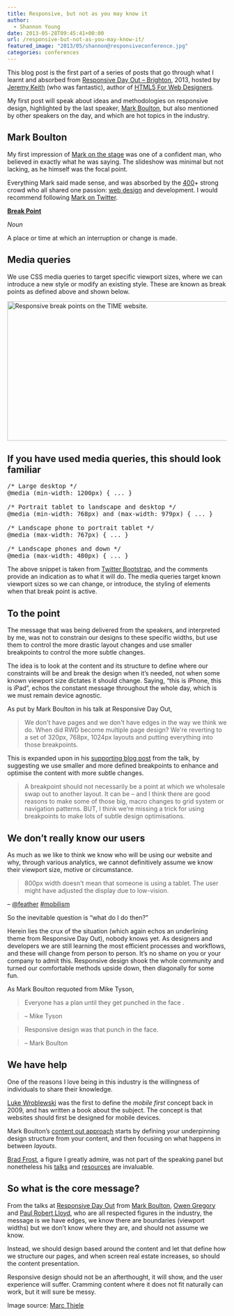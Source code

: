 ```yaml
---
title: Responsive, but not as you may know it
author:
  - Shannon Young
date: 2013-05-28T09:45:41+00:00
url: /responsive-but-not-as-you-may-know-it/
featured_image: "2013/05/shannon@responsiveconference.jpg"
categories: conferences
---
```

This blog post is the first part of a series of posts that go through what I learnt and absorbed from <a href="https://responsiveconf.com/" target="_blank">Responsive Day Out &#8211; Brighton</a>, 2013, hosted by <a href="https://adactio.com/" target="_blank">Jeremy Keith</a> (who was fantastic), author of <a href="https://html5forwebdesigners.com/" target="_blank">HTML5 For Web Designers</a>.
<!--more-->

My first post will speak about ideas and methodologies on responsive design, highlighted by the last speaker, <a href="https://www.markboulton.co.uk/ " target="_blank">Mark Boulton</a>, but also mentioned by other speakers on the day, and which are hot topics in the industry.

## Mark Boulton

My first impression of <a href="https://www.besquare.me/session/in-between/" target="_blank">Mark on the stage</a> was one of a confident man, who believed in exactly what he was saying. The slideshow was minimal but not lacking, as he himself was the focal point.

Everything Mark said made sense, and was absorbed by the [400][1]+ strong crowd who all shared one passion: [web design][2] and development. I would recommend following <a href="https://twitter.com/markboulton" target="_blank">Mark on Twitter</a>.

[**Break Point**][3]
  
_Noun_
  
A place or time at which an interruption or change is made.

## Media queries

We use CSS media queries to target specific viewport sizes, where we can introduce a new style or modify an existing style. These are known as break points as defined above and shown below.

[<img class="size-full wp-image-5250 alignnone" alt="Responsive break points on the TIME website." src="https://www.mark-making.com/wp-content/uploads/time-responsive.png" width="1050" height="320" />][4]

## If you have used media queries, this should look familiar

<pre>/* Large desktop */
@media (min-width: 1200px) { ... }

/* Portrait tablet to landscape and desktop */
@media (min-width: 768px) and (max-width: 979px) { ... }

/* Landscape phone to portrait tablet */
@media (max-width: 767px) { ... }

/* Landscape phones and down */
@media (max-width: 480px) { ... }</pre>

The above snippet is taken from [Twitter Bootstrap][5], and the comments provide an indication as to what it will do. The media queries target known viewport sizes so we can change, or introduce, the styling of elements when that break point is active.

## To the point

The message that was being delivered from the speakers, and interpreted by me, was not to constrain our designs to these specific widths, but use them to control the more drastic layout changes and use smaller breakpoints to control the more subtle changes.

The idea is to look at the content and its structure to define where our constraints will be and break the design when it’s needed, not when some known viewport size dictates it should change. Saying, “this is iPhone, this is iPad”, echos the constant message throughout the whole day, which is we must remain device agnostic.

As put by Mark Boulton in his talk at Responsive Day Out,

> We don't have pages and we don't have edges in the way we think we do. When did RWD become multiple page design? We're reverting to a set of 320px, 768px, 1024px layouts and putting everything into those breakpoints.

This is expanded upon in his <a href="https://www.markboulton.co.uk/journal/theinbetween" target="_blank">supporting blog post</a> from the talk, by suggesting we use smaller and more defined breakpoints to enhance and optimise the content with more subtle changes.

> A breakpoint should not necessarily be a point at which we wholesale swap out to another layout. It can be – and I think there are good reasons to make some of those big, macro changes to grid system or navigation patterns. BUT, I think we’re missing a trick for using breakpoints to make lots of subtle design optimisations.

## We don’t really know our users

As much as we like to think we know who will be using our website and why, through various analytics, we cannot definitively assume we know their viewport size, motive or circumstance.

> 800px width doesn't mean that someone is using a tablet. The user might have adjusted the display due to low-vision.

&#8211; <a href="https://twitter.com/feather" target="_blank">@feather</a> <a href="https://twitter.com/search?q=%23mobilism" target="_blank">#mobilism</a>

So the inevitable question is “what do I do then?”

Herein lies the crux of the situation (which again echos an underlining theme from Responsive Day Out), nobody knows yet. As designers and developers we are still learning the most efficient processes and workflows, and these will change from person to person. It’s no shame on you or your company to admit this. Responsive design shook the whole community and turned our comfortable methods upside down, then diagonally for some fun.

As Mark Boulton requoted from Mike Tyson,

> Everyone has a plan until they get punched in the face .
  
> &#8211; Mike Tyson
  
> Responsive design was that punch in the face.
  
> &#8211; Mark Boulton

## We have help

One of the reasons I love being in this industry is the willingness of individuals to share their knowledge.

<a href="https://www.lukew.com/ " target="_blank">Luke Wroblewski</a> was the first to define the _mobile first_ concept back in 2009, and has written a book about the subject. The concept is that websites should first be designed for mobile devices.

Mark Boulton’s <a href="https://www.markboulton.co.uk/journal/theinbetween" target="_blank">content out approach</a> starts by defining your underpinning design structure from your content, and then focusing on what happens in between _layouts_.

<a href="https://bradfrostweb.com/" target="_blank">Brad Frost</a>, a figure I greatly admire, was not part of the speaking panel but nonetheless his <a href="https://vimeo.com/63437853" target="_blank">talks</a> and <a href="https://bradfrost.github.io/this-is-responsive/" target="_blank">resources</a> are invaluable.

## So what is the core message?

From the talks at <a href="https://www.besquare.me/conferences/responsive-day-out/" target="_blank">Responsive Day Out</a> from <a href="https://www.besquare.me/session/in-between/" target="_blank">Mark Boulton</a>, <a href="https://www.besquare.me/session/antiphonal-geometry/" target="_blank">Owen Gregory</a> and <a href="https://www.besquare.me/session/the-edge-of-the-web/" target="_blank">Paul Robert Lloyd</a>, who are all respected figures in the industry, the message is we have edges, we know there are boundaries (viewport widths) but we don’t know where they are, and should not assume we know.

Instead, we should design based around the content and let that define how we structure our pages, and when screen real estate increases, so should the content presentation.

Responsive design should not be an afterthought, it will show, and the user experience will suffer. Cramming content where it does not fit naturally can work, but it will sure be messy.

Image source: [Marc Thiele][6]

 [1]: https://twitter.com/adactio/status/336797276011905024
 [2]: https://www.mark-making.com/services/web-design/
 [3]: https://oxforddictionaries.com/definition/english/break-point?q=breakpoint
 [4]: https://www.mark-making.com/wp-content/uploads/time-responsive.png
 [5]: https://twitter.github.io/bootstrap/scaffolding.html#responsive
 [6]: https://www.flickr.com/photos/marcthiele/8520113635/in/set-72157632886161499